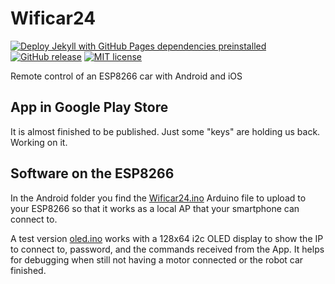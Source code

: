 # Wificar24

[![Deploy Jekyll with GitHub Pages dependencies preinstalled](https://github.com/kreier/Wificar24/actions/workflows/jekyll-gh-pages.yml/badge.svg)](https://github.com/kreier/Wificar24/actions/workflows/jekyll-gh-pages.yml)
[![GitHub release](https://img.shields.io/github/release/kreier/Wificar24.svg)](https://GitHub.com/kreier/Wificar24/releases/)
[![MIT license](https://img.shields.io/github/license/kreier/Wificar24)](https://kreier.mit-license.org/)

Remote control of an ESP8266 car with Android and iOS

## App in Google Play Store

It is almost finished to be published. Just some "keys" are holding us back. Working on it.

## Software on the ESP8266

In the Android folder you find the [Wificar24.ino](https://github.com/kreier/Wificar24/blob/main/Arduino/Wificar24/Wificar24.ino) Arduino file to upload to your ESP8266 so that it works as a local AP that your smartphone can connect to.

A test version [oled.ino](https://github.com/kreier/Wificar24/blob/main/Arduino/oled/oled.ino) works with a 128x64 i2c OLED display to show the IP to connect to, password, and the commands received from the App. It helps for debugging when still not having a motor connected or the robot car finished.
